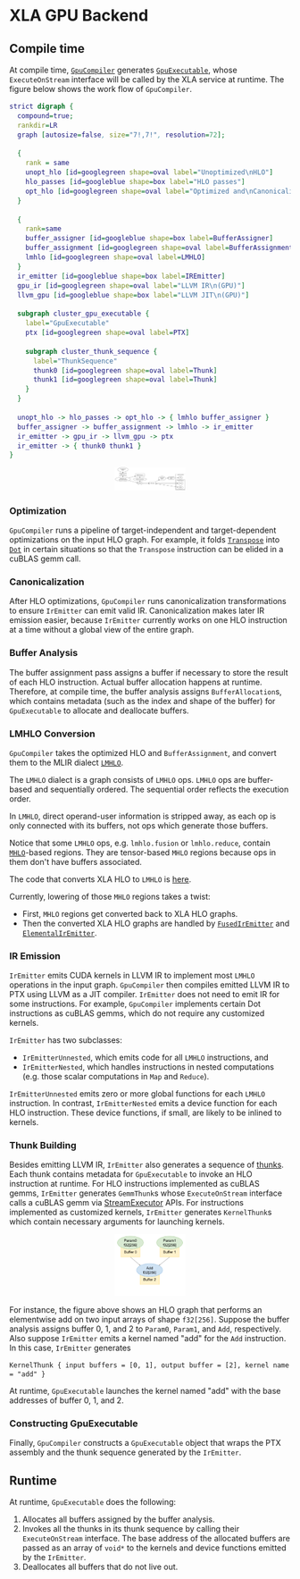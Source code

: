 # XLA GPU Backend

<!--* freshness: { owner: "jurahul" reviewed: "2022-02-04" } *-->

## Compile time

At compile time,
[`GpuCompiler`](https://github.com/tensorflow/tensorflow/blob/master/tensorflow/compiler/xla/service/gpu/gpu_compiler.h)
generates
[`GpuExecutable`](https://github.com/tensorflow/tensorflow/blob/master/tensorflow/compiler/xla/service/gpu/gpu_executable.h),
whose `ExecuteOnStream` interface will be called by the XLA service at runtime.
The figure below shows the work flow of `GpuCompiler`.

```dot
strict digraph {
  compound=true;
  rankdir=LR
  graph [autosize=false, size="7!,7!", resolution=72];

  {
    rank = same
    unopt_hlo [id=googlegreen shape=oval label="Unoptimized\nHLO"]
    hlo_passes [id=googleblue shape=box label="HLO passes"]
    opt_hlo [id=googlegreen shape=oval label="Optimized and\nCanonicalized HLO"]
  }

  {
    rank=same
    buffer_assigner [id=googleblue shape=box label=BufferAssigner]
    buffer_assignment [id=googlegreen shape=oval label=BufferAssignment]
    lmhlo [id=googlegreen shape=oval label=LMHLO]
  }
  ir_emitter [id=googleblue shape=box label=IREmitter]
  gpu_ir [id=googlegreen shape=oval label="LLVM IR\n(GPU)"]
  llvm_gpu [id=googleblue shape=box label="LLVM JIT\n(GPU)"]

  subgraph cluster_gpu_executable {
    label="GpuExecutable"
    ptx [id=googlegreen shape=oval label=PTX]

    subgraph cluster_thunk_sequence {
      label="ThunkSequence"
      thunk0 [id=googlegreen shape=oval label=Thunk]
      thunk1 [id=googlegreen shape=oval label=Thunk]
    }
  }

  unopt_hlo -> hlo_passes -> opt_hlo -> { lmhlo buffer_assigner }
  buffer_assigner -> buffer_assignment -> lmhlo -> ir_emitter
  ir_emitter -> gpu_ir -> llvm_gpu -> ptx
  ir_emitter -> { thunk0 thunk1 }
}
```

<center><img style="width:25%" src="./images/gpu_backend_chart.svg"></img></center>

### Optimization

`GpuCompiler` runs a pipeline of target-independent and target-dependent
optimizations on the input HLO graph. For example, it folds
[`Transpose`](https://www.tensorflow.org/xla/operation_semantics#transpose) into
[`Dot`](https://www.tensorflow.org/xla/operation_semantics#dot) in certain
situations so that the `Transpose` instruction can be elided in a cuBLAS gemm
call.

### Canonicalization

After HLO optimizations, `GpuCompiler` runs canonicalization transformations to
ensure `IrEmitter` can emit valid IR. Canonicalization makes later IR emission
easier, because `IrEmitter` currently works on one HLO instruction at a time
without a global view of the entire graph.

### Buffer Analysis

The buffer assignment pass assigns a buffer if necessary to store the result of
each HLO instruction. Actual buffer allocation happens at runtime. Therefore, at
compile time, the buffer analysis assigns `BufferAllocation`s, which contains
metadata (such as the index and shape of the buffer) for `GpuExecutable` to
allocate and deallocate buffers.

### LMHLO Conversion

`GpuCompiler` takes the optimized HLO and `BufferAssignment`, and convert them
to the MLIR dialect
[`LMHLO`](https://github.com/tensorflow/tensorflow/blob/master/tensorflow/compiler/mlir/hlo/include/mlir-hlo/Dialect/lhlo/IR/lhlo_ops.td).

The `LMHLO` dialect is a graph consists of `LMHLO` ops. `LMHLO` ops are
buffer-based and sequentially ordered. The sequential order reflects the
execution order.

In `LMHLO`, direct operand-user information is stripped away, as each op is only
connected with its buffers, not ops which generate those buffers.

Notice that some `LMHLO` ops, e.g. `lmhlo.fusion` or `lmhlo.reduce`, contain
[`MHLO`](https://github.com/tensorflow/tensorflow/blob/master/tensorflow/compiler/mlir/hlo/include/mlir-hlo/Dialect/mhlo/IR/hlo_ops.td)-based
regions. They are tensor-based `MHLO` regions because ops in them don't have
buffers associated.

The code that converts XLA HLO to `LMHLO` is
[here](https://github.com/tensorflow/tensorflow/blob/master/tensorflow/compiler/mlir/xla/transforms/mhlo_to_lhlo_with_xla.h).

Currently, lowering of those `MHLO` regions takes a twist:

*   First, `MHLO` regions get converted back to XLA HLO graphs.
*   Then the converted XLA HLO graphs are handled by
    [`FusedIrEmitter`](https://github.com/tensorflow/tensorflow/blob/master/tensorflow/compiler/xla/service/llvm_ir/fused_ir_emitter.h)
    and
    [`ElementalIrEmitter`](https://github.com/tensorflow/tensorflow/blob/master/tensorflow/compiler/xla/service/elemental_ir_emitter.h).

### IR Emission

`IrEmitter` emits CUDA kernels in LLVM IR to implement most `LMHLO` operations
in the input graph. `GpuCompiler` then compiles emitted LLVM IR to PTX using
LLVM as a JIT compiler. `IrEmitter` does not need to emit IR for some
instructions. For example, `GpuCompiler` implements certain Dot instructions as
cuBLAS gemms, which do not require any customized kernels.

`IrEmitter` has two subclasses:

*   `IrEmitterUnnested`, which emits code for all `LMHLO` instructions, and
*   `IrEmitterNested`, which handles instructions in nested computations (e.g.
    those scalar computations in `Map` and `Reduce`).

`IrEmitterUnnested` emits zero or more global functions for each `LMHLO`
instruction. In contrast, `IrEmitterNested` emits a device function for each HLO
instruction. These device functions, if small, are likely to be inlined to
kernels.

### Thunk Building

Besides emitting LLVM IR, `IrEmitter` also generates a sequence of
[thunks](https://github.com/tensorflow/tensorflow/blob/master/tensorflow/compiler/xla/service/gpu/thunk.h).
Each thunk contains metadata for `GpuExecutable` to invoke an HLO instruction at
runtime. For HLO instructions implemented as cuBLAS gemms, `IrEmitter` generates
`GemmThunk`s whose `ExecuteOnStream` interface calls a cuBLAS gemm via
[StreamExecutor](https://github.com/tensorflow/tensorflow/tree/master/tensorflow/stream_executor)
APIs. For instructions implemented as customized kernels, `IrEmitter` generates
`KernelThunk`s which contain necessary arguments for launching kernels.

<center><img style="width:25%" src="./images/kernel_thunk.svg"></img></center>

For instance, the figure above shows an HLO graph that performs an elementwise
add on two input arrays of shape `f32[256]`. Suppose the buffer analysis assigns
buffer 0, 1, and 2 to `Param0`, `Param1`, and `Add`, respectively. Also suppose
`IrEmitter` emits a kernel named "add" for the `Add` instruction. In this case,
`IrEmitter` generates

```
KernelThunk { input buffers = [0, 1], output buffer = [2], kernel name = "add" }
```

At runtime, `GpuExecutable` launches the kernel named "add" with the base
addresses of buffer 0, 1, and 2.

### Constructing GpuExecutable

Finally, `GpuCompiler` constructs a `GpuExecutable` object that wraps the PTX
assembly and the thunk sequence generated by the `IrEmitter`.

## Runtime

At runtime, `GpuExecutable` does the following:

1.  Allocates all buffers assigned by the buffer analysis.
2.  Invokes all the thunks in its thunk sequence by calling their
    `ExecuteOnStream` interface. The base address of the allocated buffers are
    passed as an array of `void*` to the kernels and device functions emitted by
    the `IrEmitter`.
3.  Deallocates all buffers that do not live out.
